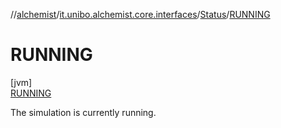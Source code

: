 //[alchemist](../../../../index.md)/[it.unibo.alchemist.core.interfaces](../../index.md)/[Status](../index.md)/[RUNNING](index.md)

# RUNNING

[jvm]\
[RUNNING](index.md)

The simulation is currently running.
